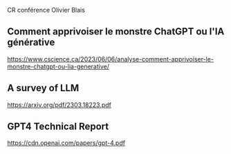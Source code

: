 CR conférence Olivier Blais 
## Comment apprivoiser le monstre ChatGPT ou l'IA générative
https://www.cscience.ca/2023/06/06/analyse-comment-apprivoiser-le-monstre-chatgpt-ou-lia-generative/

## A survey of LLM
https://arxiv.org/pdf/2303.18223.pdf

## GPT4 Technical Report
https://cdn.openai.com/papers/gpt-4.pdf
